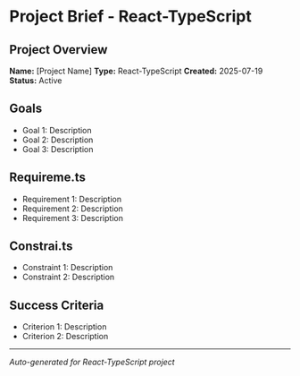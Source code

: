 # Project Brief - React-TypeScript

## Project Overview

**Name:** [Project Name]
**Type:** React-TypeScript
**Created:** 2025-07-19
**Status:** Active

## Goals

- Goal 1: Description
- Goal 2: Description
- Goal 3: Description

## Requireme.ts

- Requirement 1: Description
- Requirement 2: Description
- Requirement 3: Description

## Constrai.ts

- Constraint 1: Description
- Constraint 2: Description

## Success Criteria

- Criterion 1: Description
- Criterion 2: Description

---
*Auto-generated for React-TypeScript project*
